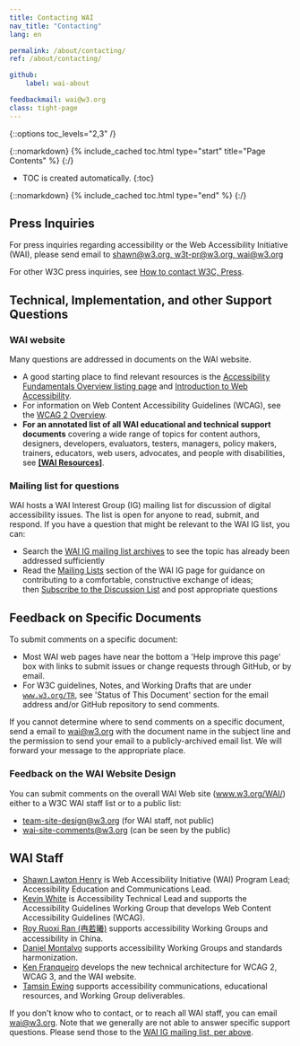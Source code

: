 ```yaml
---
title: Contacting WAI
nav_title: "Contacting"
lang: en

permalink: /about/contacting/
ref: /about/contacting/

github:
    label: wai-about

feedbackmail: wai@w3.org
class: tight-page
---
```


{::options toc_levels="2,3" /}

{::nomarkdown}
{% include_cached toc.html type="start" title="Page Contents" %}
{:/}

-   TOC is created automatically.
{:toc}

{::nomarkdown}
{% include_cached toc.html type="end" %}
{:/}

## Press Inquiries

For press inquiries regarding accessibility or the Web Accessibility Initiative (WAI), please send email to [shawn@w3.org, w3t-pr@w3.org, wai@w3.org](mailto:shawn@w3.org,w3t-pr@w3.org,wai@w3.org?subject=press%20request-accessibility)

For other W3C press inquiries, see [How to contact W3C, Press](/Consortium/Contact#press).

## Technical, Implementation, and other Support Questions

### WAI website

Many questions are addressed in documents on the WAI website.
* A good starting place to find relevant resources is the [Accessibility Fundamentals Overview listing page](https://www.w3.org/WAI/fundamentals/) and [Introduction to Web Accessibility](https://www.w3.org/WAI/fundamentals/accessibility-intro/).
* For information on Web Content Accessibility Guidelines (WCAG), see the [WCAG 2 Overview](https://www.w3.org/WAI/standards-guidelines/wcag/).
* **For an annotated list of all WAI educational and technical support documents** covering a wide range of topics for content authors, designers, developers, evaluators, testers, managers, policy makers, trainers, educators, web users, advocates, and people with disabilities, see **[[WAI Resources]](/WAI/resources/)**.

### Mailing list for questions
WAI hosts a WAI Interest Group (IG) mailing list for discussion of digital accessibility issues. The list is open for anyone to read, submit, and respond. If you have a question that might be relevant to the WAI IG list, you can:

-   Search the [WAI IG mailing list archives](http://lists.w3.org/Archives/Public/w3c-wai-ig/) to see the topic has already been addressed sufficiently
-   Read the [Mailing Lists](/WAI/about/groups/waiig/#mailinglist) section of the WAI IG page for guidance on contributing to a comfortable, constructive exchange of ideas; <br>then [Subscribe to the Discussion List](/WAI/about/groups/waiig/#subscribing-and-unsubscribing-to-the-discussion-list) and post appropriate questions

## Feedback on Specific Documents

To submit comments on a specific document:

-   Most WAI web pages have near the bottom a 'Help improve this page' box with links to submit issues or change requests through GitHub, or by email.
-   For W3C guidelines, Notes, and Working Drafts that are under <code>www.w3.org/TR</code>, see 'Status of This Document' section for the email address and/or GitHub repository to send comments.

If you cannot determine where to send comments on a specific document, send a email to <a href="mailto:wai@w3.org?body=%5Binclude%20a%20relevant%20email%20Subject%5D%0A%0A%5Bput%20comment%20here...%5D%0A%0AI%20give%20permission%20to%20share%20this%20to%20a%20publicly-archived%20e-mail%20list.">wai@w3.org</a> with the document name in the subject line and the permission to send your email to a publicly-archived email list. We will forward your message to the appropriate place.

### Feedback on the WAI Website Design

You can submit comments on the overall WAI Web site (www.w3.org/WAI/) either to a W3C WAI staff list or to a public list:

-   <team-site-design@w3.org> (for WAI staff, not public)
-   <wai-site-comments@w3.org> (can be seen by the public)

## WAI Staff
* [Shawn Lawton Henry](https://www.w3.org/staff/#shawn) is Web Accessibility Initiative (WAI) Program Lead; Accessibility Education and Communications Lead.
* [Kevin White](https://www.w3.org/staff/#kevin) is Accessibility Technical Lead and supports the Accessibility Guidelines Working Group that develops Web Content Accessibility Guidelines (WCAG).
* [Roy Ruoxi Ran (冉若曦)](https://www.w3.org/staff/#ran) supports accessibility Working Groups and accessibility in China.
* [Daniel Montalvo](https://www.w3.org/staff/#dmontalvo) supports accessibility Working Groups and standards harmonization.
* [Ken Franqueiro](https://www.w3.org/staff/#kfranqueiro) develops the new technical architecture for WCAG 2, WCAG 3, and the WAI website.
* [Tamsin Ewing](https://www.w3.org/staff/#tamsin) supports accessibility communications, educational resources, and Working Group deliverables.

If you don't know who to contact, or to reach all WAI staff, you can email <wai@w3.org>. Note that we generally are not able to answer specific support questions. Please send those to the [WAI IG mailing list, per above](https://www.w3.org/WAI/about/contacting/#Mailing-list-for-questions).
